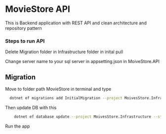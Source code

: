 
# MovieStore API

This is Backend application with REST API and clean architecture and repository pattern

### Steps to run API

Delete Migration folder in Infrastructure folder in inital pull

Change server name to your sql server in appsetting.json in MoiveStore.API


## Migration

Move to folder path MovieStore in terminal and type 

```bash
  dotnet ef migrations add InitialMigration --project MoivesStore.Infrastructure --startup-project MoivesStore.API
```
Then update DB with this
```bash
	dotnet ef database update --project MoivesStore.Infrastructure --startup-project MoivesStore.API
```
Run the app
